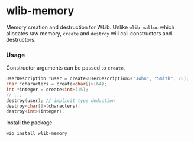 # wlib-memory

Memory creation and destruction for WLib. Unlike `wlib-malloc` which
allocates raw memory, `create` and `destroy` will call constructors
and destructors.

### Usage
Constructor arguments can be passed to `create`,

```c++
UserDescription *user = create<UserDescription>("John", "Smith", 25);
char *characters = create<char[]>(64);
int *integer = create<int>(15);
// ...
destroy(user); // implicit type deduction
destroy<char[]>(characters);
destroy<int>(integer);
```

Install the package

```bash
wio install wlib-memory
```
